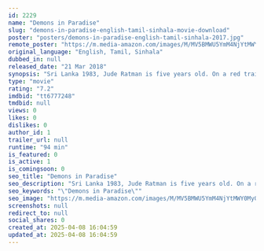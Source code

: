 ```yaml
---
id: 2229
name: "Demons in Paradise"
slug: "demons-in-paradise-english-tamil-sinhala-movie-download"
poster: "posters/demons-in-paradise-english-tamil-sinhala-2017.jpg"
remote_poster: "https://m.media-amazon.com/images/M/MV5BMWU5YmM4NjYtMWY0My00Yjk1LTg4ZGQtODdkN2ExMDdmZTEwXkEyXkFqcGdeQXVyNDY2NDMxNDY@._V1_SX300.jpg"
original_language: "English, Tamil, Sinhala"
dubbed_in: null
released_date: "21 Mar 2018"
synopsis: "Sri Lanka 1983, Jude Ratman is five years old. On a red train, he flees the massacre of the Tamils instigated by the liberal majoritarian government. Now a filmmaker, he takes the same train from South to North. As he advances, th..."
type: "movie"
rating: "7.2"
imdbid: "tt6777248"
tmdbid: null
views: 0
likes: 0
dislikes: 0
author_id: 1
trailer_url: null
runtime: "94 min"
is_featured: 0
is_active: 1
is_comingsoon: 0
seo_title: "Demons in Paradise"
seo_description: "Sri Lanka 1983, Jude Ratman is five years old. On a red train, he flees the massacre of the Tamils instigated by the liberal majoritarian government. Now a filmmaker, he takes the same train from South to North. As he advances, th..."
seo_keywords: "\"Demons in Paradise\""
seo_image: "https://m.media-amazon.com/images/M/MV5BMWU5YmM4NjYtMWY0My00Yjk1LTg4ZGQtODdkN2ExMDdmZTEwXkEyXkFqcGdeQXVyNDY2NDMxNDY@._V1_SX300.jpg"
screenshots: null
redirect_to: null
social_shares: 0
created_at: 2025-04-08 16:04:59
updated_at: 2025-04-08 16:04:59
---
```


